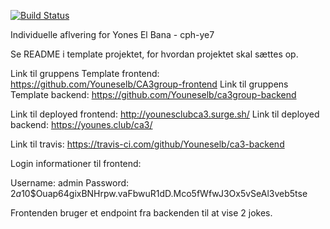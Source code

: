 [![Build Status](https://travis-ci.com/github/Youneselb/ca3-backend)](https://travis-ci.com/github/Youneselb/ca3-backend)

Individuelle aflvering for Yones El Bana - cph-ye7

Se README i template projektet, for hvordan projektet skal sættes op. 
 
Link til gruppens Template frontend: https://github.com/Youneselb/CA3group-frontend Link til gruppens Template backend: https://github.com/Youneselb/ca3group-backend


Link til deployed frontend: http://younesclubca3.surge.sh/ Link til deployed backend: https://younes.club/ca3/ 

Link til travis: https://travis-ci.com/github/Youneselb/ca3-backend 

Login informationer til frontend:

Username: admin Password: $2a$10$Ouap64gixBNHrpw.vaFbwuR1dD.Mco5fWfwJ3Ox5vSeAl3veb5tse

Frontenden bruger et endpoint fra backenden til at vise 2 jokes.

